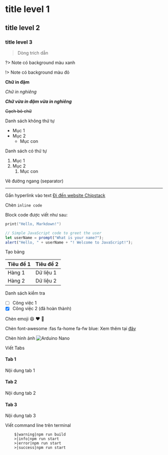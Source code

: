 # title level 1
## title level 2
### title level 3

> Dòng trích dẫn

?> Note có background màu xanh

!> Note có background màu đỏ

**Chữ in đậm**

*Chữ in nghiêng*

***Chữ vừa in đậm vừa in nghiêng***

~~Gạch bỏ chữ~~

Danh sách không thứ tự
- Mục 1
- Mục 2
  - Mục con

Danh sách có thứ tự
1. Mục 1
2. Mục 2
   1. Mục con

Vẽ đường ngang (separator)
***

Gắn hyperlink vào text
[Đi đến website Chipstack](https://chipstack.vn)

Chèn `inline code`

Block code được viết như sau:

```cpp
print("Hello, Markdown!")
```

```js
// Simple JavaScript code to greet the user
let userName = prompt("What is your name?");
alert("Hello, " + userName + "! Welcome to JavaScript!");
```

Tạo bảng

| Tiêu đề 1 | Tiêu đề 2 |
|-----------|-----------|
| Hàng 1    | Dữ liệu 1 |
| Hàng 2    | Dữ liệu 2 |

Danh sách kiểm tra
- [ ] Công việc 1
- [x] Công việc 2 (đã hoàn thành)

Chèn emoji :smile: :heart: :rocket:

Chèn font-awesome :fas fa-home fa-fw blue: Xem thêm tại [đây](https://fontawesome.com/) 

Chèn hình ảnh
![Arduino Nano](../_media/arduino-nano.jpg "Arduino Nano")

Viết Tabs

<!-- tabs:start -->

#### **Tab 1**

Nội dung tab 1

#### **Tab 2**

Nội dung tab 2

#### **Tab 3**

Nội dung tab 3

<!-- tabs:end -->

Viết command line trên terminal

```terminal
    $|warning|npm run build
    >|info|npm run start
    >|error|npm run start
    >|success|npm run start
```